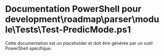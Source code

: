 # Documentation PowerShell pour development\roadmap\parser\module\Tests\Test-PredicMode.ps1

Cette documentation est un placeholder et doit être générée par un outil PowerShell spécifique.
